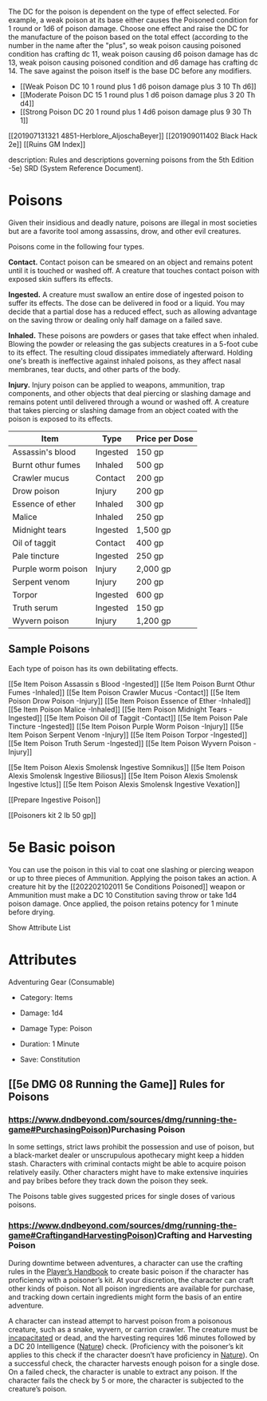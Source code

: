 The DC for the poison is dependent on the type of effect selected. For example, a weak poison at its base either causes the Poisoned condition for 1 round or 1d6 of poison damage. Choose one effect and raise the DC for the manufacture of the poison based on the total effect (according to the number in the name after the "plus", so weak poison causing poisoned condition has crafting dc 11, weak poison causing d6 poison damage has dc 13, weak poison causing poisoned condition and d6 damage has crafting dc 14. The save against the poison itself is the base DC before any modifiers.

- [[Weak Poison DC 10 1 round plus 1 d6 poison damage plus 3 10 Th d6]]
- [[Moderate Poison DC 15 1 round plus 1 d6 poison damage plus 3 20 Th d4]]
- [[Strong Poison DC 20  1 round plus 1 4d6 poison damage plus 9 30 Th 1]]

[[201907131321 4851-Herblore_AljoschaBeyer]]
[[201909011402 Black Hack 2e]]
[[Ruins GM Index]]


description: Rules and descriptions governing poisons from the 5th Edition -5e) SRD (System Reference Document).

# Poisons 
Given their insidious and deadly nature, poisons are illegal in most societies but are a favorite tool among assassins, drow, and other evil creatures.

Poisons come in the following four types.

**Contact.** Contact poison can be smeared on an object and remains potent until it is touched or washed off. A creature that touches contact poison with exposed skin suffers its effects.

**Ingested.** A creature must swallow an entire dose of ingested poison to suffer its effects. The dose can be delivered in food or a liquid. You may decide that a partial dose has a reduced effect, such as allowing advantage on the saving throw or dealing only half damage on a failed save.

**Inhaled.** These poisons are powders or gases that take effect when inhaled. Blowing the powder or releasing the gas subjects creatures in a 5-foot cube to its effect. The resulting cloud dissipates immediately afterward. Holding one's breath is ineffective against inhaled poisons, as they affect nasal membranes, tear ducts, and other parts of the body.

**Injury.** Injury poison can be applied to weapons, ammunition, trap components, and other objects that deal piercing or slashing damage and remains potent until delivered through a wound or washed off. A creature that takes piercing or slashing damage from an object coated with the poison is exposed to its effects. 


| Item               | Type      | Price per Dose |
|--------------------|-----------|----------------|
| Assassin's blood   | Ingested  | 150 gp         |
| Burnt othur fumes  | Inhaled   | 500 gp         |
| Crawler mucus      | Contact   | 200 gp         |
| Drow poison        | Injury    | 200 gp         |
| Essence of ether   | Inhaled   | 300 gp         |
| Malice             | Inhaled   | 250 gp         |
| Midnight tears     | Ingested  | 1,500 gp       |
| Oil of taggit      | Contact   | 400 gp         |
| Pale tincture      | Ingested  | 250 gp         |
| Purple worm poison | Injury    | 2,000 gp       |
| Serpent venom      | Injury    | 200 gp         |
| Torpor             | Ingested  | 600 gp         |
| Truth serum        | Ingested  | 150 gp         |
| Wyvern poison      | Injury    | 1,200 gp       |


## Sample Poisons 
Each type of poison has its own debilitating effects.

[[5e Item Poison Assassin s Blood -Ingested]]
[[5e Item Poison  Burnt Othur Fumes -Inhaled]]
[[5e Item Poison Crawler Mucus -Contact]]
[[5e Item Poison Drow Poison -Injury]]
[[5e Item Poison Essence of Ether -Inhaled]]
[[5e Item Poison Malice -Inhaled]]
[[5e Item Poison Midnight Tears -Ingested]] 
[[5e Item Poison Oil of Taggit -Contact]] 
[[5e Item Poison Pale Tincture -Ingested]]
[[5e Item Poison Purple Worm Poison -Injury]]
[[5e Item Poison Serpent Venom -Injury]] 
[[5e Item Poison Torpor -Ingested]] 
[[5e Item Poison Truth Serum -Ingested]]
[[5e Item Poison Wyvern Poison -Injury]]

[[5e Item Poison Alexis Smolensk Ingestive Somnikus]]
[[5e Item Poison Alexis Smolensk Ingestive Biliosus]]
[[5e Item Poison Alexis Smolensk Ingestive Ictus]]
[[5e Item Poison Alexis Smolensk Ingestive Vexation]]

[[Prepare Ingestive Poison]]

[[Poisoners kit 2 lb 50 gp]]


# 5e Basic poison


You can use the poison in this vial to coat one slashing or piercing weapon or up to three pieces of Ammunition. Applying the poison takes an action. A creature hit by the [[202202102011 5e Conditions Poisoned]] weapon or Ammunition must make a DC 10 Constitution saving throw or take 1d4 poison damage. Once applied, the poison retains potency for 1 minute before drying.

Show Attribute List

# Attributes

Adventuring Gear (Consumable)

-   Category: Items
-   Damage: 1d4
-   Damage Type: Poison
-   Duration: 1 Minute

-   Save: Constitution

## [[5e DMG 08 Running the Game]] Rules for Poisons
### https://www.dndbeyond.com/sources/dmg/running-the-game#PurchasingPoison)Purchasing Poison

In some settings, strict laws prohibit the possession and use of poison, but a black-market dealer or unscrupulous apothecary might keep a hidden stash. Characters with criminal contacts might be able to acquire poison relatively easily. Other characters might have to make extensive inquiries and pay bribes before they track down the poison they seek.

The Poisons table gives suggested prices for single doses of various poisons.

### https://www.dndbeyond.com/sources/dmg/running-the-game#CraftingandHarvestingPoison)Crafting and Harvesting Poison

During downtime between adventures, a character can use the crafting rules in the [Player’s Handbook](https://www.dndbeyond.com/sources/phb "Player’s Handbook") to create basic poison if the character has proficiency with a poisoner’s kit. At your discretion, the character can craft other kinds of poison. Not all poison ingredients are available for purchase, and tracking down certain ingredients might form the basis of an entire adventure.

A character can instead attempt to harvest poison from a poisonous creature, such as a snake, wyvern, or carrion crawler. The creature must be [incapacitated](https://www.dndbeyond.com/compendium/rules/basic-rules/appendix-a-conditions#Incapacitated) or dead, and the harvesting requires 1d6 minutes followed by a DC 20 Intelligence ([Nature](https://www.dndbeyond.com/compendium/rules/basic-rules/using-ability-scores#Nature)) check. (Proficiency with the poisoner’s kit applies to this check if the character doesn’t have proficiency in [Nature](https://www.dndbeyond.com/compendium/rules/basic-rules/using-ability-scores#Nature)). On a successful check, the character harvests enough poison for a single dose. On a failed check, the character is unable to extract any poison. If the character fails the check by 5 or more, the character is subjected to the creature’s poison.